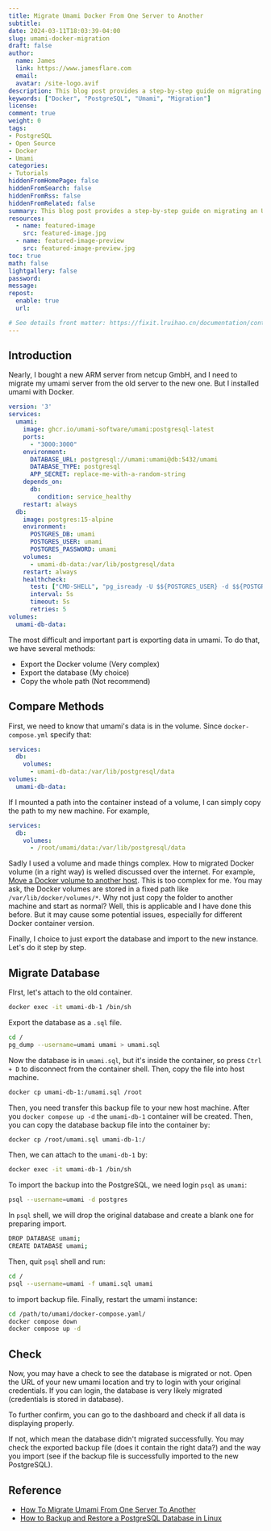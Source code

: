 ```yaml
---
title: Migrate Umami Docker From One Server to Another
subtitle:
date: 2024-03-11T18:03:39-04:00
slug: umami-docker-migration
draft: false
author:
  name: James
  link: https://www.jamesflare.com
  email:
  avatar: /site-logo.avif
description: This blog post provides a step-by-step guide on migrating an Umami server running on Docker from one machine to another by exporting and importing the PostgreSQL database, ensuring a smooth transition while preserving all the essential data.
keywords: ["Docker", "PostgreSQL", "Umami", "Migration"]
license:
comment: true
weight: 0
tags:
- PostgreSQL
- Open Source
- Docker
- Umami
categories:
- Tutorials
hiddenFromHomePage: false
hiddenFromSearch: false
hiddenFromRss: false
hiddenFromRelated: false
summary: This blog post provides a step-by-step guide on migrating an Umami server running on Docker from one machine to another by exporting and importing the PostgreSQL database, ensuring a smooth transition while preserving all the essential data.
resources:
  - name: featured-image
    src: featured-image.jpg
  - name: featured-image-preview
    src: featured-image-preview.jpg
toc: true
math: false
lightgallery: false
password:
message:
repost:
  enable: true
  url:

# See details front matter: https://fixit.lruihao.cn/documentation/content-management/introduction/#front-matter
---
```


<!--more-->

## Introduction

Nearly, I bought a new ARM server from netcup GmbH, and I need to migrate my umami server from the old server to the new one. But I installed umami with Docker.

```yaml
version: '3'
services:
  umami:
    image: ghcr.io/umami-software/umami:postgresql-latest
    ports:
      - "3000:3000"
    environment:
      DATABASE_URL: postgresql://umami:umami@db:5432/umami
      DATABASE_TYPE: postgresql
      APP_SECRET: replace-me-with-a-random-string
    depends_on:
      db:
        condition: service_healthy
    restart: always
  db:
    image: postgres:15-alpine
    environment:
      POSTGRES_DB: umami
      POSTGRES_USER: umami
      POSTGRES_PASSWORD: umami
    volumes:
      - umami-db-data:/var/lib/postgresql/data
    restart: always
    healthcheck:
      test: ["CMD-SHELL", "pg_isready -U $${POSTGRES_USER} -d $${POSTGRES_DB}"]
      interval: 5s
      timeout: 5s
      retries: 5
volumes:
  umami-db-data:
```

The most difficult and important part is exporting data in umami. To do that, we have several methods:

- Export the Docker volume (Very complex)
- Export the database (My choice)
- Copy the whole path (Not recommend)

## Compare Methods

First, we need to know that umami's data is in the volume. Since `docker-compose.yml` specify that:

```yaml
services:
  db:
    volumes:
      - umami-db-data:/var/lib/postgresql/data
volumes:
  umami-db-data:
```

If I mounted a path into the container instead of a volume, I can simply copy the path to my new machine. For example,

```yaml
services:
  db:
    volumes:
      - /root/umami/data:/var/lib/postgresql/data
```

Sadly I used a volume and made things complex. How to migrated Docker volume (in a right way) is welled discussed over the internet. For example, [Move a Docker volume to another host](https://4sysops.com/archives/move-a-docker-volume-to-another-host/). This is too complex for me. You may ask, the Docker volumes are stored in a fixed path like `/var/lib/docker/volumes/*`. Why not just copy the folder to another machine and start as normal? Well, this is applicable and I have done this before. But it may cause some potential issues, especially for different Docker container version.

Finally, I choice to just export the database and import to the new instance. Let's do it step by step.

## Migrate Database

FIrst, let's attach to the old container.

```bash
docker exec -it umami-db-1 /bin/sh
```

Export the database as a `.sql` file.

```bash
cd /
pg_dump --username=umami umami > umami.sql
```

Now the database is in `umami.sql`, but it's inside the container, so press `Ctrl + D` to disconnect from the container shell. Then, copy the file into host machine.

```bash
docker cp umami-db-1:/umami.sql /root
```

Then, you need transfer this backup file to your new host machine. After you `docker compose up -d` the `umami-db-1` container will be created. Then, you can copy the database backup file into the container by:

```bash
docker cp /root/umami.sql umami-db-1:/
```

Then, we can attach to the `umami-db-1` by:

```bash
docker exec -it umami-db-1 /bin/sh
```

To import the backup into the PostgreSQL, we need login `psql` as `umami`:

```bash
psql --username=umami -d postgres
```

In `psql` shell, we will drop the original database and create a blank one for preparing import.

```bash
DROP DATABASE umami;
CREATE DATABASE umami;
```

Then, quit `psql` shell and run:

```bash
cd /
psql --username=umami -f umami.sql umami
```

to import backup file. Finally, restart the umami instance:

```bash
cd /path/to/umami/docker-compose.yaml/
docker compose down
docker compose up -d
```

## Check

Now, you may have a check to see the database is migrated or not. Open the URL of your new umami location and try to login with your original credentials. If you can login, the database is very likely migrated (credentials is stored in database).

To further confirm, you can go to the dashboard and check if all data is displaying properly.

If not, which mean the database didn't migrated successfully. You may check the exported backup file (does it contain the right data?) and the way you import (see if the backup file is successfully imported to the new PostgreSQL).

## Reference

- [How To Migrate Umami From One Server To Another](https://www.programonaut.com/how-to-migrate-umami-from-one-server-to-another/)
- [How to Backup and Restore a PostgreSQL Database in Linux](https://www.tecmint.com/backup-and-restore-postgresql-database/)